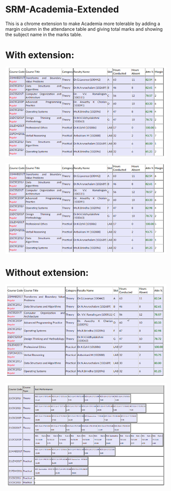 # SRM-Academia-Extended
 
This is a chrome extension to make Academia more tolerable by adding a margin column in the attendance table and giving total marks and showing the subject name in the marks table.

# With extension:

![screenshot1](ss/chrome_WErvJ8b8QL.png)

![screenshot2](ss/chrome_WErvJ8b8QL.png)


# Without extension:


![screenshot3](ss/chrome_fCZJjvN2aZ.png)

![screenshot4](ss/chrome_XWzyNOmnKg.png)

